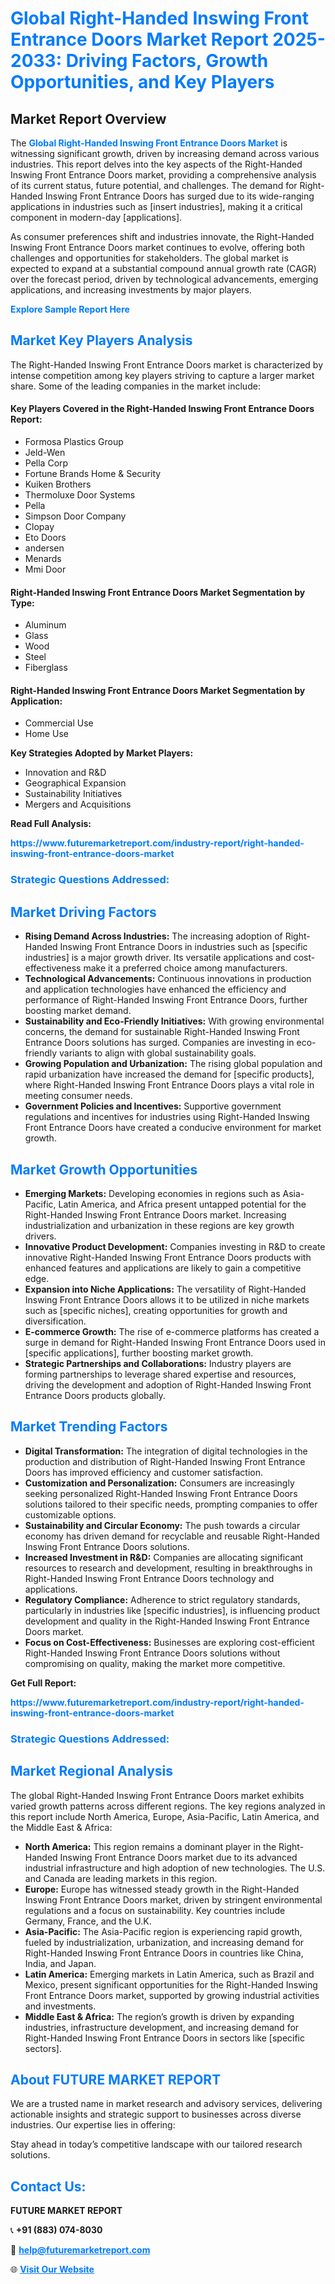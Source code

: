 <h1 style="color: #007BFF;">Global Right-Handed Inswing Front Entrance Doors Market Report 2025-2033: Driving Factors, Growth Opportunities, and Key Players</h1>

<section id="overview">
<h2>Market Report Overview</h2>
<p>The <a href="https://www.futuremarketreport.com/industry-report/right-handed-inswing-front-entrance-doors-market" style="color: #007BFF; text-decoration: none;"><strong>Global Right-Handed Inswing Front Entrance Doors Market</strong></a> is witnessing significant growth, driven by increasing demand across various industries. This report delves into the key aspects of the Right-Handed Inswing Front Entrance Doors market, providing a comprehensive analysis of its current status, future potential, and challenges. The demand for Right-Handed Inswing Front Entrance Doors has surged due to its wide-ranging applications in industries such as [insert industries], making it a critical component in modern-day [applications].</p>
<p>As consumer preferences shift and industries innovate, the Right-Handed Inswing Front Entrance Doors market continues to evolve, offering both challenges and opportunities for stakeholders. The global market is expected to expand at a substantial compound annual growth rate (CAGR) over the forecast period, driven by technological advancements, emerging applications, and increasing investments by major players.</p>
</section>

<section id="overview">
<p><a href="https://www.futuremarketreport.com/request-sample/reportId=29528" style="color: #007BFF; text-decoration: none;"><strong>Explore Sample Report Here</strong></a></p>
</section>

<section id="key-players">
<h2 style="color: #007BFF;">Market Key Players Analysis</h2>
<p>The Right-Handed Inswing Front Entrance Doors market is characterized by intense competition among key players striving to capture a larger market share. Some of the leading companies in the market include:</p>
<h4>Key Players Covered in the Right-Handed Inswing Front Entrance Doors Report:</h4>
<ul><li>Formosa Plastics Group</li><li>Jeld-Wen</li><li>Pella Corp</li><li>Fortune Brands Home &amp; Security</li><li>Kuiken Brothers</li><li>Thermoluxe Door Systems</li><li>Pella</li><li>Simpson Door Company</li><li>Clopay</li><li>Eto Doors</li><li>andersen</li><li>Menards</li><li>Mmi Door</li></ul>
<h4>Right-Handed Inswing Front Entrance Doors Market Segmentation by Type:</h4>
<ul><li>Aluminum</li><li>Glass</li><li>Wood</li><li>Steel</li><li>Fiberglass</li></ul>

<h4>Right-Handed Inswing Front Entrance Doors Market Segmentation by Application:</h4>
<ul><li>Commercial Use</li><li>Home Use</li></ul>
<p><strong>Key Strategies Adopted by Market Players:</strong></p>
<ul>
<li>Innovation and R&D</li>
<li>Geographical Expansion</li>
<li>Sustainability Initiatives</li>
<li>Mergers and Acquisitions</li>
</ul>
</section>

<section>
<p><strong>Read Full Analysis: </strong></p><a href="https://www.futuremarketreport.com/industry-report/right-handed-inswing-front-entrance-doors-market" style="color: #007BFF; text-decoration: none;"><strong>https://www.futuremarketreport.com/industry-report/right-handed-inswing-front-entrance-doors-market</strong></a>
<h3 style="color: #007BFF;">Strategic Questions Addressed:</h3>
</section>

<section id="driving-factors">
<h2 style="color: #007BFF;">Market Driving Factors</h2>
<ul>
<li><strong>Rising Demand Across Industries:</strong> The increasing adoption of Right-Handed Inswing Front Entrance Doors in industries such as [specific industries] is a major growth driver. Its versatile applications and cost-effectiveness make it a preferred choice among manufacturers.</li>
<li><strong>Technological Advancements:</strong> Continuous innovations in production and application technologies have enhanced the efficiency and performance of Right-Handed Inswing Front Entrance Doors, further boosting market demand.</li>
<li><strong>Sustainability and Eco-Friendly Initiatives:</strong> With growing environmental concerns, the demand for sustainable Right-Handed Inswing Front Entrance Doors solutions has surged. Companies are investing in eco-friendly variants to align with global sustainability goals.</li>
<li><strong>Growing Population and Urbanization:</strong> The rising global population and rapid urbanization have increased the demand for [specific products], where Right-Handed Inswing Front Entrance Doors plays a vital role in meeting consumer needs.</li>
<li><strong>Government Policies and Incentives:</strong> Supportive government regulations and incentives for industries using Right-Handed Inswing Front Entrance Doors have created a conducive environment for market growth.</li>
</ul>
</section>

<section id="growth-opportunities">
<h2 style="color: #007BFF;">Market Growth Opportunities</h2>
<ul>
<li><strong>Emerging Markets:</strong> Developing economies in regions such as Asia-Pacific, Latin America, and Africa present untapped potential for the Right-Handed Inswing Front Entrance Doors market. Increasing industrialization and urbanization in these regions are key growth drivers.</li>
<li><strong>Innovative Product Development:</strong> Companies investing in R&D to create innovative Right-Handed Inswing Front Entrance Doors products with enhanced features and applications are likely to gain a competitive edge.</li>
<li><strong>Expansion into Niche Applications:</strong> The versatility of Right-Handed Inswing Front Entrance Doors allows it to be utilized in niche markets such as [specific niches], creating opportunities for growth and diversification.</li>
<li><strong>E-commerce Growth:</strong> The rise of e-commerce platforms has created a surge in demand for Right-Handed Inswing Front Entrance Doors used in [specific applications], further boosting market growth.</li>
<li><strong>Strategic Partnerships and Collaborations:</strong> Industry players are forming partnerships to leverage shared expertise and resources, driving the development and adoption of Right-Handed Inswing Front Entrance Doors products globally.</li>
</ul>
</section>

<section id="trending-factors">
<h2 style="color: #007BFF;">Market Trending Factors</h2>
<ul>
<li><strong>Digital Transformation:</strong> The integration of digital technologies in the production and distribution of Right-Handed Inswing Front Entrance Doors has improved efficiency and customer satisfaction.</li>
<li><strong>Customization and Personalization:</strong> Consumers are increasingly seeking personalized Right-Handed Inswing Front Entrance Doors solutions tailored to their specific needs, prompting companies to offer customizable options.</li>
<li><strong>Sustainability and Circular Economy:</strong> The push towards a circular economy has driven demand for recyclable and reusable Right-Handed Inswing Front Entrance Doors solutions.</li>
<li><strong>Increased Investment in R&D:</strong> Companies are allocating significant resources to research and development, resulting in breakthroughs in Right-Handed Inswing Front Entrance Doors technology and applications.</li>
<li><strong>Regulatory Compliance:</strong> Adherence to strict regulatory standards, particularly in industries like [specific industries], is influencing product development and quality in the Right-Handed Inswing Front Entrance Doors market.</li>
<li><strong>Focus on Cost-Effectiveness:</strong> Businesses are exploring cost-efficient Right-Handed Inswing Front Entrance Doors solutions without compromising on quality, making the market more competitive.</li>
</ul>
</section>

<section>
<p><strong>Get Full Report: </strong></p><a href="https://www.futuremarketreport.com/industry-report/right-handed-inswing-front-entrance-doors-market" style="color: #007BFF; text-decoration: none;"><strong>https://www.futuremarketreport.com/industry-report/right-handed-inswing-front-entrance-doors-market</strong></a>
<h3 style="color: #007BFF;">Strategic Questions Addressed:</h3>
</section>


<section id="regional-analysis">
<h2 style="color: #007BFF;">Market Regional Analysis</h2>
<p>The global Right-Handed Inswing Front Entrance Doors market exhibits varied growth patterns across different regions. The key regions analyzed in this report include North America, Europe, Asia-Pacific, Latin America, and the Middle East & Africa:</p>
<ul>
<li><strong>North America:</strong> This region remains a dominant player in the Right-Handed Inswing Front Entrance Doors market due to its advanced industrial infrastructure and high adoption of new technologies. The U.S. and Canada are leading markets in this region.</li>
<li><strong>Europe:</strong> Europe has witnessed steady growth in the Right-Handed Inswing Front Entrance Doors market, driven by stringent environmental regulations and a focus on sustainability. Key countries include Germany, France, and the U.K.</li>
<li><strong>Asia-Pacific:</strong> The Asia-Pacific region is experiencing rapid growth, fueled by industrialization, urbanization, and increasing demand for Right-Handed Inswing Front Entrance Doors in countries like China, India, and Japan.</li>
<li><strong>Latin America:</strong> Emerging markets in Latin America, such as Brazil and Mexico, present significant opportunities for the Right-Handed Inswing Front Entrance Doors market, supported by growing industrial activities and investments.</li>
<li><strong>Middle East & Africa:</strong> The region’s growth is driven by expanding industries, infrastructure development, and increasing demand for Right-Handed Inswing Front Entrance Doors in sectors like [specific sectors].</li>
</ul>
</section>

<footer>
<h2 style="color: #007BFF;">About FUTURE MARKET REPORT</h2>
<p>We are a trusted name in market research and advisory services, delivering actionable insights and strategic support to businesses across diverse industries. Our expertise lies in offering:</p>

<p>Stay ahead in today’s competitive landscape with our tailored research solutions.</p>

<h2 style="color: #007BFF;">Contact Us:</h2>
<p><strong>FUTURE MARKET REPORT</strong></p>
<p>📞 <strong>+91 (883) 074-8030</strong></p>
<p>📧 <strong><a href="mailto:help@futuremarketreport.com" style="color: #007BFF;">help@futuremarketreport.com</a></strong></p>
<p>🌐 <strong><a href="https://www.futuremarketreport.com/" style="color: #007BFF;">Visit Our Website</a></strong></p>
</footer>